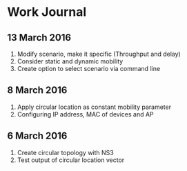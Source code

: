 # Work Journal

## 13 March 2016
1. Modify scenario, make it specific (Throughput and delay)
2. Consider static and dynamic mobility
3. Create option to select scenario via command line

## 8 March 2016

1. Apply circular location as constant mobility parameter
2. Configuring IP address, MAC of devices and AP

## 6 March 2016

1. Create circular topology with NS3
2. Test output of circular location vector
